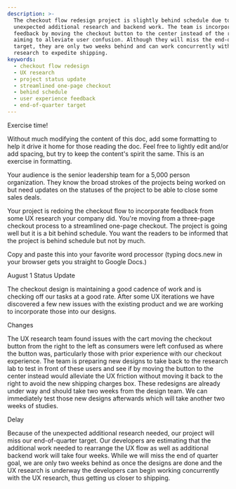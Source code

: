 ```yaml
---
description: >-
  The checkout flow redesign project is slightly behind schedule due to
  unexpected additional research and backend work. The team is incorporating UX
  feedback by moving the checkout button to the center instead of the right,
  aiming to alleviate user confusion. Although they will miss the end-of-quarter
  target, they are only two weeks behind and can work concurrently with UX
  research to expedite shipping.
keywords:
  - checkout flow redesign
  - UX research
  - project status update
  - streamlined one-page checkout
  - behind schedule
  - user experience feedback
  - end-of-quarter target
---
```

Exercise time!

Without much modifying the content of this doc, add some formatting to help it drive it home for those reading the doc. Feel free to lightly edit and/or add spacing, but try to keep the content's spirit the same. This is an exercise in formatting.

Your audience is the senior leadership team for a 5,000 person organization. They know the broad strokes of the projects being worked on but need updates on the statuses of the project to be able to close some sales deals.

Your project is redoing the checkout flow to incorporate feedback from some UX research your company did. You're moving from a three-page checkout process to a streamlined one-page checkout. The project is going well but it is a bit behind schedule. You want the readers to be informed that the project is behind schedule but not by much.

Copy and paste this into your favorite word processor (typing docs.new in your browser gets you straight to Google Docs.)

August 1 Status Update

The checkout design is maintaining a good cadence of work and is checking off our tasks at a good rate. After some UX iterations we have discovered a few new issues with the existing product and we are working to incorporate those into our designs.

Changes

The UX research team found issues with the cart moving the checkout button from the right to the left as consumers were left confused as where the button was, particularly those with prior experience with our checkout experience. The team is preparing new designs to take back to the research lab to test in front of these users and see if by moving the button to the center instead would alleviate the UX friction without moving it back to the right to avoid the new shipping charges box. These redesigns are already under way and should take two weeks from the design team. We can immediately test those new designs afterwards which will take another two weeks of studies.

Delay

Because of the unexpected additional research needed, our project will miss our end-of-quarter target. Our developers are estimating that the additional work needed to rearrange the UX flow as well as additional backend work will take four weeks. While we will miss the end of quarter goal, we are only two weeks behind as once the designs are done and the UX research is underway the developers can begin working concurrently with the UX research, thus getting us closer to shipping.
